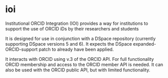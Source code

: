 # ioi
Institutional ORCID Integration (IOI) provides a way for institutions to support the use of ORCID iDs by their researchers and students

It is designed for use in conjunction with a DSpace repository (currently supporting DSpace versions 5 and 6). It expects the DSpace expanded-ORCID-support patch to already have been applied.

It interacts with ORCID using v.3 of the ORCID API. For full functionality ORCID membership and access to the ORCID member API is needed. It can also be used with the ORCID public API, but with limited functionality.

